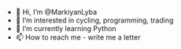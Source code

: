 - 👋 Hi, I’m @MarkiyanLyba
- 👀 I’m interested in cycling, programming, trading
- 🌱 I’m currently learning Python
- 📫 How to reach me - write me a letter

<!---
MarkiyanLyba/MarkiyanLyba is a ✨ special ✨ repository because its `README.md` (this file) appears on your GitHub profile.
You can click the Preview link to take a look at your changes.
--->
